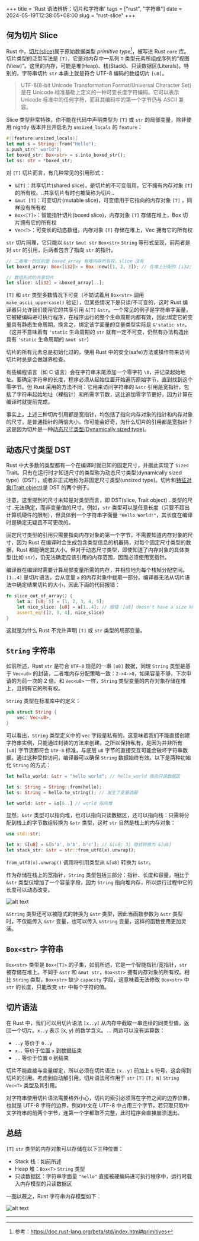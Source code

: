 +++
title = 'Rust 语法辨析：切片和字符串'
tags = ["rust", "字符串"]
date = 2024-05-19T12:38:05+08:00
slug = "rust-slice"
+++

## 何为切片 Slice

Rust 中，[切片(slice)](https://doc.rust-lang.org/reference/types/slice.html)属于原始数据类型 _primitive type_[^1]，被写进 Rust `core` 库。切片类型的泛型写法是 `[T]`，它是对内存中一系列 `T` 类型元素所组成序列的“视图(View)”。这里的内存，可能是堆(Heap)、栈(Stack)、只读数据区(Literals)。特别的，字符串切片 `str` 本质上就是符合 UTF-8 编码的数组切片 `[u8]`。

> UTF-8(8-bit Unicode Transformation Format/Universal Character Set)是在 Unicode 标准基础上定义的一种可变长度字符编码。它可以表示 Unicode 标准中的任何字符，而且其编码中的第一个字节仍与 ASCII 兼容。

Slice 类型非常特殊，你不能在代码中声明类型为 `[T]` 或 `str` 的局部变量，除非使用 nightly 版本并且开启名为 `unsized_locals` 的 `feature`：

```Rust
#![feature(unsized_locals)]
let mut s = String::from("Hello");
s.push_str(" world");
let boxed_str: Box<str> = s.into_boxed_str();
let ss: str = *boxed_str;
```

对 `[T]` 切片而言，有几种常见的引用形式：

- `&[T]`：共享切片(shared slice)，是切片的不可变借用，它不拥有内存对象 `[T]` 的所有权。..共享切片有时也被简称为切片..
- `&mut [T]`：可变切片(mutable slice)，可变借用于它指向的内存对象 `[T]` ，同样没有所有权
- `Box<[T]>`：智能指针切片(boxed slice)，内存对象 `[T]` 存储在堆上，Box 切片拥有它的所有权
- `Vec<T>`：可变长的动态数组，内存对象 `[T]` 存储在堆上，Vec 拥有它的所有权

`str` 切片同理，它只能以 `&str` `&mut str` `Box<str>` `String` 等形式呈现，前两者是对 `str` 的引用，后两者包含了指向 `str` 的指针。

```Rust
// 二者唯一的区别是 boxed_array 有堆内存所有权，slice 没有
let boxed_array: Box<[i32]> = Box::new([1, 2, 3]); // 在堆上分配的 [i32; 3] 数组被自动强转成切片 [i32]

// 数组形式的共享切片
let slice: &[i32] = &boxed_array[..];
```

`[T]` 和 `str` 类型多数情况下可变（不妨试着用 `Box<str>` 调用 `make_ascii_uppercase()` 验证），但某些情况下是只读/不可变的，这时 Rust 编译器只允许我们使用它的共享引用 `&[T]` `&str`。一个常见的例子是字符串字面量，它被硬编码进可执行程序，在程序运行的整个生命周期内都有效，因此绑定它的变量具有静态生命周期，换言之，绑定该字面量的变量类型实际是 `&'static str`。（这并不意味着有 `'static` 生命周期的 `str` 就有一定不可变，仍然有办法构造出具有 `'static` 生命周期的 `&mut str`）

切片的所有元素总是初始化过的，使用 Rust 中的安全(safe)方法或操作符来访问切片时总是会做越界检查。

有些编程语言（如 C 语言）会在字符串末尾添加一个零字符 `\0`，并记录起始地址。要确定字符串的长度，程序必须从起始位置开始遍历原始字节，直到找到这个零字节。但 Rust 采用的方法不同：它用来访问字符串的 `&str` 引用是宽指针，包括了字符串起始地址（裸指针）和所需字节数，这比追加零字节更好，因为计算在编译时就提前完成。

事实上，上述三种切片引用都是宽指针，均包括了指向内存对象的指针和内存对象的尺寸，是普通指针的两倍大小。你可能会好奇，为什么切片的引用都是宽指针？这是因为切片是一种[动态尺寸类型(Dynamically sized type)](https://doc.rust-lang.org/reference/dynamically-sized-types.html)。

## 动态尺寸类型 DST

Rust 中大多数的类型都有一个在编译时就已知的固定尺寸，并据此实现了 `Sized` Trait。只有在运行时才知道尺寸的类型称为动态尺寸类型(dynamically sized type)（DST），或者非正式地称为非固定尺寸类型(unsized type)。切片和[特征对象(Trait object)](https://www.zhihu.com/question/581900340/answer/2873592812)是 DST 的两个例子。

注意，这里提到的尺寸未知是对类型而言，即 DST(slice, Trait object) ..类型的尺寸..无法确定，而非变量值的尺寸。例如，`str` 类型可以是任意长度（只要不超出计算机硬件的限制），但具体到一个字符串字面量 `"Hello World!"`，其长度在编译时是确定无疑且不可更改的。

固定尺寸类型的引用只需要指向内存对象的第一个字节，不需要知道内存对象的尺寸，因为 Rust 在编译时会生成包含类型信息的机器码，对每个固定尺寸类型的数据，Rust 都能确定其大小。但对于动态尺寸类型，即使知道了内存对象的具体类型(比如 `str`)，仍无法确定应该引用的内存范围，因而必须使用宽指针。

编译器在编译时需要计算局部变量所需的内存，并相应地为每个栈帧分配空间。`[1..4]` 是切片语法，会从变量 `a` 的内存对象中截取一部分。编译器无法从切片语法中确定结果切片的大小，因此下面的代码报错：

```Rust
fn slice_out_of_array() {
    let a: [u8; 5] = [1, 2, 3, 4, 5];
    let nice_slice: [u8] = a[1..4]; // 报错：[u8] doesn't have a size known at compile-time
    assert_eq!([2, 3, 4], nice_slice)
}
```

这就是为什么 Rust 不允许声明 `[T]` 或 `str` 类型的局部变量。

## `String` 字符串

如前所述，Rust `str` 是符合 `UTF-8` 规范的一串 `[u8]` 数据，同理 `String` 类型是基于 `Vec<u8>` 的封装，二者堆内存分配策略一致：`2->4->8`，如果容量不够，下次申请的为前一次的 2 倍。和 `Vec<u8>` 一样，`String` 类型变量的内存对象存储在堆上，且拥有它的所有权。

`String` 类型在标准库中的定义：

```Rust
pub struct String {
    vec: Vec<u8>,
}
```

可以看出，`String` 类型定义中的 `vec` 字段是私有的。这意味着我们不能直接创建字符串实例，只能通过封装的方法来创建。之所以保持私有，是因为并非所有 `[u8]` 字节流都符合 `UTF-8` 标准，与底层 `u8` 字节的直接交互可能会破坏字符串数据。通过这种受控访问，编译器可以确保 `String` 数据始终有效。以下是两种初始化 `String` 的方式：

```Rust
let hello_world: &str = "hello world"; // hello_world 指向只读数据区

let s: String = String::from(hello);
let s: String = hello.to_string(); // 发生了变量遮蔽

let world: &str = &s[6..] // world 指向堆
```

显然，`&str` 类型可以指向堆，也可以指向只读数据区，还可以指向栈：只需将分配到栈上的字节数组转换为 `&str` 类型，这时 `str` 自然是栈上的内存对象：

```Rust
use std::str;

let x: &[u8] = &[b'a', b'b', b'c']; // &[u8; 3] 隐式转换为 &[u8]
let stack_str: &str = str::from_utf8(x).unwrap();
```

`from_utf8(x).unwrap()` 调用将引用类型从 `&[u8]` 转换为 `&str`。

作为存储在栈上的宽指针，`String` 类型包括三部分：指针、长度和容量，相比于 `&str` 类型仅增加了一个容量字段，因为 `String` 指向堆内存，所以运行过程中它的长度可以动态改变。

![alt text](/images/str-pointer.png "s 是 String 类型，world 是 &str 类型")

`&String` 类型还可以被隐式的转换为 `&str` 类型，因此当函数参数为 `&str` 类型时，不仅能传入 `&str` 变量，也可以传入 `&String` 变量，这样的函数使用更加灵活。

## `Box<str>` 字符串

`Box<str>` 类型是 `Box<[T]>` 的子集，如前所述，它是一个智能指针/宽指针，`str` 被存储在堆上。不同于 `&str` 和 `&mut str`，`Box<str>` 拥有内存对象的所有权。相比 `String` 类型，`Box<str>` 缺少 `capacity` 字段，这意味着无法修改 `Box<str>` 中 `str` 的长度，只能改变 `str` 中每个字符的值。

## 切片语法

在 Rust 中，我们可以用切片语法 `[x..y]` 从内存中截取一串连续的同类型值，返回一个切片。`x..y` 表示 [x, y) 的数学含义。`..` 两边可以没有运算数：

- `..y` 等价于 `0..y`
- `x..` 等价于位置 `x` 到数据结束
- `..` 等价于位置 `0` 到结束

切片不能直接与变量绑定，所以必须在切片语法 `[x..y]` 前加上 `&` 符号，这会得到切片的引用。考虑到自动解引用，切片语法可作用于 `str` `[T]` `[T; N]` `String` `Vec<T>` 类型及其引用。

对字符串使用切片语法需要格外小心，切片的索引必须落在字符之间的边界位置，也就是 UTF-8 字符的边界，例如中文在 UTF-8 中占用三个字节，若只取只取中文字符串的前两个字节，连第一个字都取不完整，此时程序会直接崩溃退出。

## 总结

`[T]` `str` 类型的内存对象可以存储在以下三种位置：

- Stack 栈：如前所述
- Heap 堆：`Box<T>` `String` 类型
- 只读数据区：字符串字面量 `"hello"` 直接被硬编码进可执行程序中，运行时载入内存模型的只读数据区

一图以蔽之，Rust 字符串内存模型如下：

![alt text](/images/rust-str-model.webp)

---

[^1]: 参考：<https://doc.rust-lang.org/beta/std/index.html#primitives>
